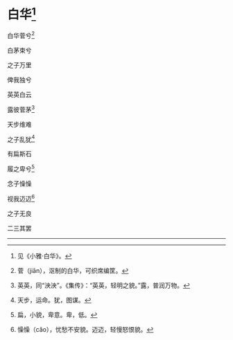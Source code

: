    

# 白华[^1]

白华菅兮[^2]

白茅束兮

之子万里

俾我独兮

英英白云

露彼菅茅[^3]

天步维难

之子乱犹[^4]

有扁斯石

履之卑兮[^5]

念子懆懆

视我迈迈[^6]

之子无良

二三其罢

* * *

[^1]: 见《小雅·白华》。
[^2]: 菅（jiān），沤制的白华，可织席编筐。
[^3]: 英英，同“泱泱”。《集传》：“英英，轻明之貌。”露，普润万物。
[^4]: 天步，运命。犹，图谋。
[^5]: 扁，小貌，卑意。卑，低。
[^6]: 懆懆（cǎo），忧愁不安貌。迈迈，轻慢怒恨貌。